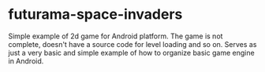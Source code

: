 futurama-space-invaders
=======================

Simple example of 2d game for Android platform. The game is not complete, doesn't have a source code for level loading and so on. Serves as just a very basic and simple example of how to organize basic game engine in Android.